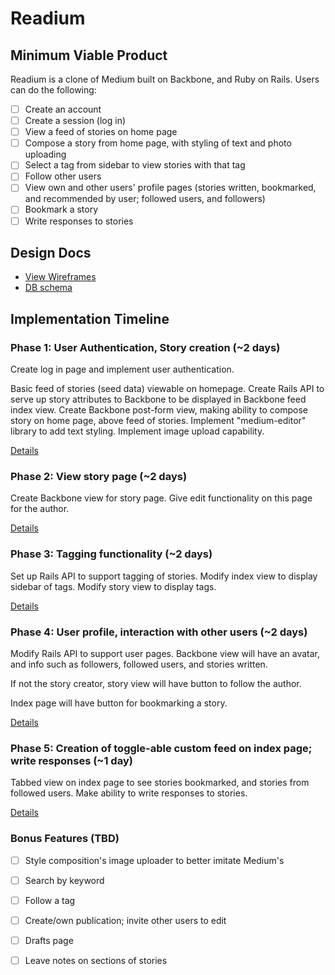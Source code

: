 # Readium

## Minimum Viable Product
Readium is a clone of Medium built on Backbone, and Ruby on Rails. Users can do the following:


- [ ] Create an account
- [ ] Create a session (log in)
- [ ] View a feed of stories on home page
- [ ] Compose a story from home page, with styling of text and photo uploading
- [ ] Select a tag from sidebar to view stories with that tag
- [ ] Follow other users
- [ ] View own and other users' profile pages (stories written, bookmarked, and recommended by user; followed users, and followers)
- [ ] Bookmark a story
- [ ] Write responses to stories

## Design Docs
* [View Wireframes][views]
* [DB schema][schema]

[views]: ./docs/views.md
[schema]: ./docs/schema.md

## Implementation Timeline

### Phase 1: User Authentication, Story creation (~2 days)

Create log in page and implement user authentication.

Basic feed of stories (seed data) viewable on homepage. Create Rails API to serve up story attributes to Backbone to be displayed in Backbone feed index view. Create Backbone post-form view, making ability to compose story on home page, above feed of stories. Implement "medium-editor" library to add text styling. Implement image upload capability.

[Details][phase-one]

### Phase 2: View story page (~2 days)
Create Backbone view for story page. Give edit functionality on this page for the author.


[Details][phase-two]

### Phase 3: Tagging functionality (~2 days)
Set up Rails API to support tagging of stories. Modify index view to display sidebar of tags. Modify story view to display tags.



[Details][phase-three]

### Phase 4: User profile, interaction with other users (~2 days)
Modify Rails API to support user pages. Backbone view will have an avatar, and info such as followers, followed users, and stories written. 

If not the story creator, story view will have button to follow the author. 

Index page will have button for bookmarking a story.

[Details][phase-four]

### Phase 5: Creation of toggle-able custom feed on index page; write responses (~1 day)
Tabbed view on index page to see stories bookmarked, and stories from followed users. Make ability to write responses to stories.

[Details][phase-five]

### Bonus Features (TBD)
- [ ] Style composition's image uploader to better imitate Medium's
- [ ] Search by keyword
- [ ] Follow a tag
- [ ] Create/own publication; invite other users to edit
- [ ] Drafts page
- [ ] Leave notes on sections of stories


[phase-one]: ./docs/phases/phase1.md
[phase-two]: ./docs/phases/phase2.md
[phase-three]: ./docs/phases/phase3.md
[phase-four]: ./docs/phases/phase4.md
[phase-five]: ./docs/phases/phase5.md
